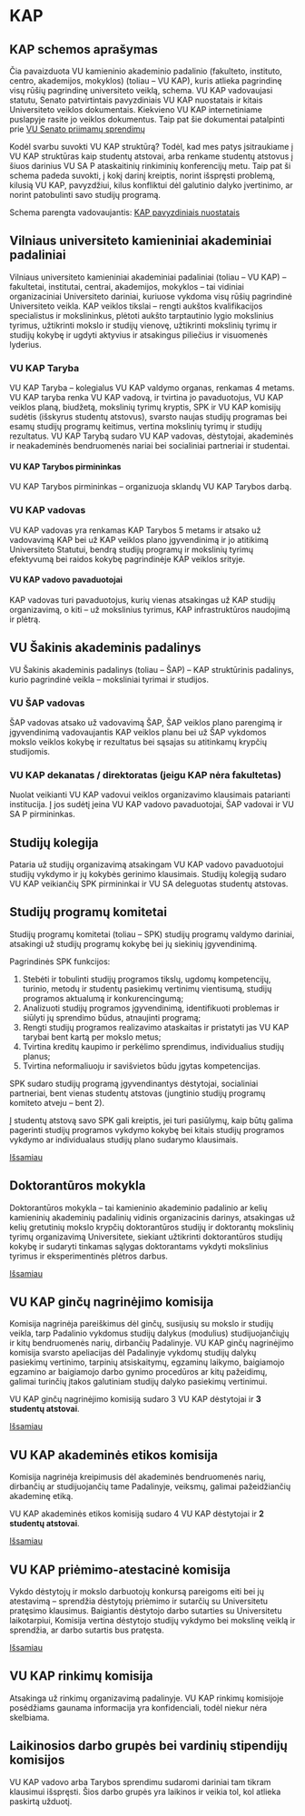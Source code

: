 <!--<script setup lang="ts">-->
<!--import StructureGraph from './components/StructureGraph.vue'-->
<!--import KAP from './graphs/KAP.svg?component'-->
<!--</script>-->

# KAP

<!--<StructureGraph :svg-object="KAP" />-->

## KAP schemos aprašymas

Čia pavaizduota VU kamieninio akademinio padalinio (fakulteto,
instituto, centro, akademijos, mokyklos) (toliau – VU KAP), kuris atlieka pagrindinę
visų rūšių pagrindinę universiteto veiklą, schema. VU KAP vadovaujasi statutu,
Senato patvirtintais pavyzdiniais VU KAP nuostatais ir kitais
Universiteto veiklos dokumentais. Kiekvieno VU KAP internetiniame
puslapyje rasite jo veiklos dokumentus. Taip pat šie dokumentai
patalpinti prie [VU Senato priimamų sprendimų](https://www.vu.lt/apiemus/struktura/senatas/senato-sprendimai)

<!-- Naudodamiesi šia schema sužinosite, kokie yra VU KAP dariniai ir kaip
jie susiję tarpusavyje. Plačiau apie kiekvieną iš jų skaitykite
paspaudus nuorodas. -->

Kodėl svarbu suvokti VU KAP struktūrą? Todėl, kad mes patys įsitraukiame
į VU KAP struktūras kaip studentų atstovai, arba renkame studentų
atstovus į šiuos darinius VU SA P ataskaitinių rinkiminių konferencijų
metu. Taip pat ši schema padeda suvokti, į kokį darinį kreiptis, norint
išspręsti problemą, kilusią VU KAP, pavyzdžiui, kilus konfliktui dėl
galutinio dalyko įvertinimo, ar norint patobulinti savo studijų
programą.

Schema parengta vadovaujantis: [KAP pavyzdiniais nuostatais](https://www.vu.lt/site_files/Reguliaminas/Kamieninio_akademinio_padalinio_pavyzdiniai_nuostatai.pdf)

## Vilniaus universiteto kamieniniai akademiniai padaliniai

Vilniaus universiteto kamieniniai akademiniai padaliniai (toliau – VU
KAP) – fakultetai, institutai, centrai, akademijos, mokyklos – tai vidiniai
organizaciniai Universiteto dariniai, kuriuose vykdoma visų rūšių
pagrindinė Universiteto veikla. KAP veiklos tikslai – rengti aukštos
kvalifikacijos specialistus ir mokslininkus, plėtoti aukšto tarptautinio
lygio mokslinius tyrimus, užtikrinti mokslo ir studijų vienovę,
užtikrinti mokslinių tyrimų ir studijų kokybę ir ugdyti aktyvius ir atsakingus piliečius ir visuomenės lyderius.

### VU KAP Taryba

VU KAP Taryba – kolegialus VU KAP valdymo organas, renkamas 4 metams.
VU KAP taryba renka VU KAP vadovą, ir tvirtina jo pavaduotojus, VU KAP
veiklos planą, biudžetą, mokslinių tyrimų kryptis, SPK ir VU KAP
komisijų sudėtis (išskyrus studentų atstovus), svarsto naujas studijų
programas bei esamų studijų programų keitimus, vertina mokslinių tyrimų
ir studijų rezultatus. VU KAP Tarybą sudaro VU KAP vadovas, dėstytojai,
akademinės ir neakademinės bendruomenės nariai bei socialiniai
partneriai ir studentai.

#### VU KAP Tarybos pirmininkas

VU KAP Tarybos pirmininkas – organizuoja sklandų VU KAP Tarybos darbą.

### VU KAP vadovas

VU KAP vadovas yra renkamas KAP Tarybos 5 metams ir atsako už vadovavimą
KAP bei už KAP veiklos plano įgyvendinimą ir jo atitikimą Universiteto
Statutui, bendrą studijų programų ir mokslinių tyrimų efektyvumą bei
raidos kokybę pagrindinėje KAP veiklos srityje.

#### VU KAP vadovo pavaduotojai

KAP vadovas turi pavaduotojus, kurių vienas atsakingas už KAP studijų
organizavimą, o kiti – už mokslinius tyrimus, KAP infrastruktūros
naudojimą ir plėtrą.

## VU Šakinis akademinis padalinys

VU Šakinis akademinis padalinys (toliau – ŠAP) – KAP struktūrinis
padalinys, kurio pagrindinė veikla – moksliniai tyrimai ir studijos.

### VU ŠAP vadovas

ŠAP vadovas atsako už vadovavimą ŠAP, ŠAP veiklos plano parengimą ir
įgyvendinimą vadovaujantis KAP veiklos planu bei už ŠAP vykdomos mokslo
veiklos kokybę ir rezultatus bei sąsajas su atitinkamų krypčių
studijomis.

### VU KAP dekanatas / direktoratas (jeigu KAP nėra fakultetas)

Nuolat veikianti VU KAP vadovui veiklos organizavimo klausimais
patarianti institucija. Į jos sudėtį įeina VU KAP vadovo pavaduotojai,
ŠAP vadovai ir VU SA P pirmininkas.

## Studijų kolegija

Pataria už studijų organizavimą atsakingam VU KAP vadovo pavaduotojui
studijų vykdymo ir jų kokybės gerinimo klausimais. Studijų kolegiją
sudaro VU KAP veikiančių SPK pirmininkai ir VU SA deleguotas studentų
atstovas.

## Studijų programų komitetai

Studijų programų komitetai (toliau – SPK) studijų programų valdymo
dariniai, atsakingi už studijų programų kokybę bei jų siekinių
įgyvendinimą.

Pagrindinės SPK funkcijos:

1.  Stebėti ir tobulinti studijų programos tikslų, ugdomų kompetencijų,
    turinio, metodų ir studentų pasiekimų vertinimų vientisumą, studijų
    programos aktualumą ir konkurencingumą;
2.  Analizuoti studijų programos įgyvendinimą, identifikuoti problemas
    ir siūlyti jų sprendimo būdus, atnaujinti programą;
3.  Rengti studijų programos realizavimo ataskaitas ir pristatyti jas VU
    KAP tarybai bent kartą per mokslo metus;
4.  Tvirtina kreditų kaupimo ir perkėlimo sprendimus, individualius
    studijų planus;
5.  Tvirtina neformaliuoju ir savišvietos būdu įgytas kompetencijas.

SPK sudaro studijų programą įgyvendinantys dėstytojai, socialiniai partneriai, bent vienas studentų atstovas (jungtinio studijų programų komiteto atveju – bent 2).

Į studentų atstovą savo SPK gali kreiptis, jei turi pasiūlymų, kaip būtų
galima pagerinti studijų programos vykdymo kokybę bei kitais studijų
programos vykdymo ar individualaus studijų plano sudarymo klausimais.

[Išsamiau](https://www.vu.lt/site_files/Reguliaminas/SPK_nuostatai_galutinis_2018.pdf)

## Doktorantūros mokykla

Doktorantūros mokykla – tai kamieninio akademinio padalinio ar kelių
kamieninių akademinių padalinių vidinis organizacinis darinys,
atsakingas už kelių gretutinių mokslo krypčių doktorantūros studijų ir
doktorantų mokslinių tyrimų organizavimą Universitete, siekiant
užtikrinti doktorantūros studijų kokybę ir sudaryti tinkamas sąlygas
doktorantams vykdyti mokslinius tyrimus ir eksperimentinės plėtros
darbus.

[Išsamiau](https://www.vu.lt/site_files/Senatas_Taryba/S-2017-10-1/VU_doktoranturos_mokyklu_nuostatai.pdf)

## VU KAP ginčų nagrinėjimo komisija

Komisija nagrinėja pareiškimus dėl ginčų, susijusių su mokslo ir studijų
veikla, tarp Padalinio vykdomus studijų dalykus (modulius)
studijuojančiųjų ir kitų bendruomenės narių, dirbančių Padalinyje. VU
KAP ginčų nagrinėjimo komisija svarsto apeliacijas dėl Padalinyje
vykdomų studijų dalykų pasiekimų vertinimo, tarpinių atsiskaitymų,
egzaminų laikymo, baigiamojo egzamino ar baigiamojo darbo gynimo
procedūros ar kitų pažeidimų, galimai turinčių įtakos galutiniam studijų
dalyko pasiekimų vertinimui.

VU KAP ginčų nagrinėjimo komisiją sudaro 3 VU KAP dėstytojai ir **3 studentų atstovai**.

[Išsamiau](https://www.vu.lt/site_files/Reguliaminas/KAP_gin%C4%8D%C5%B3_nagrin%C4%97jimo_komisijos_nuostatai_2019-04-16.pdf)

## VU KAP akademinės etikos komisija

Komisija nagrinėja kreipimusis dėl akademinės bendruomenės narių,
dirbančių ar studijuojančių tame Padalinyje, veiksmų, galimai
pažeidžiančių akademinę etiką.

VU KAP akademinės etikos komisiją sudaro 4 VU KAP dėstytojai ir **2 studentų atstovai**.

[Išsamiau](https://www.vu.lt/site_files/SPN-55_KAP_AEK_nuostatai.pdf)

## VU KAP priėmimo-atestacinė komisija

Vykdo dėstytojų ir mokslo darbuotojų konkursą pareigoms eiti bei jų
atestavimą – sprendžia dėstytojų priėmimo ir sutarčių su Universitetu
pratęsimo klausimus. Baigiantis dėstytojo darbo sutarties su
Universitetu laikotarpiui, Komisija vertina dėstytojo studijų vykdymo
bei mokslinę veiklą ir sprendžia, ar darbo sutartis bus pratęsta.

[Išsamiau](https://www.vu.lt/site_files/2023-12-14_Konkursų_atestacijų_nuostatų_projektas_Senatui_galutinis.pdf)

## VU KAP rinkimų komisija

Atsakinga už rinkimų organizavimą padalinyje. VU KAP rinkimų komisijoje
posėdžiams gaunama informacija yra konfidenciali, todėl niekur nėra
skelbiama.

## Laikinosios darbo grupės bei vardinių stipendijų komisijos

VU KAP vadovo arba Tarybos sprendimu sudaromi dariniai tam tikram
klausimui išspręsti. Šios darbo grupės yra laikinos ir veikia tol, kol
atlieka paskirtą užduotį.
